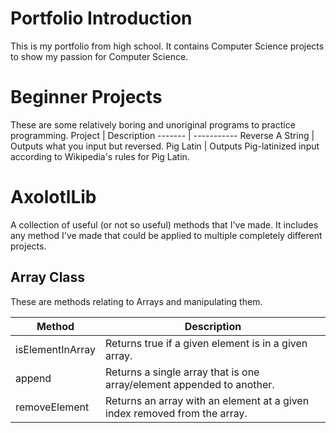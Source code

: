 # Portfolio Introduction
This is my portfolio from high school. It contains Computer Science projects to show my passion for Computer Science.

# Beginner Projects
These are some relatively boring and unoriginal programs to practice programming.
Project | Description
------- | -----------
Reverse A String | Outputs what you input but reversed.
Pig Latin | Outputs Pig-latinized input according to Wikipedia's rules for Pig Latin.

# AxolotlLib
A collection of useful (or not so useful) methods that I've made. It includes any method I've made that could be applied to multiple completely different projects.

## Array Class
These are methods relating to Arrays and manipulating them.

Method | Description
-------- | -----------
isElementInArray | Returns true if a given element is in a given array.
append | Returns a single array that is one array/element appended to another.
removeElement | Returns an array with an element at a given index removed from the array.
